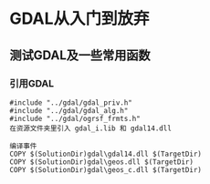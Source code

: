 ﻿# GDAL从入门到放弃

## 测试GDAL及一些常用函数

### 引用GDAL

	#include "../gdal/gdal_priv.h"
	#include "../gdal/gdal_alg.h"
	#include "../gdal/ogrsf_frmts.h"
	在资源文件夹里引入 gdal_i.lib 和 gdal14.dll

	编译事件
	COPY $(SolutionDir)gdal\gdal14.dll $(TargetDir)
	COPY $(SolutionDir)gdal\geos.dll $(TargetDir)
	COPY $(SolutionDir)gdal\geos_c.dll $(TargetDir)